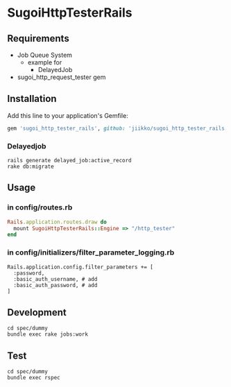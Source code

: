 # SugoiHttpTesterRails
## Requirements
* Job Queue System
  * example for
    * DelayedJob
* sugoi_http_request_tester gem

## Installation
Add this line to your application's Gemfile:

```ruby
gem 'sugoi_http_tester_rails', github: 'jiikko/sugoi_http_tester_rails'
```

### Delayedjob
```
rails generate delayed_job:active_record
rake db:migrate
```

## Usage
### in config/routes.rb
```ruby
Rails.application.routes.draw do
  mount SugoiHttpTesterRails::Engine => "/http_tester"
end
```

### in config/initializers/filter_parameter_logging.rb
```
Rails.application.config.filter_parameters += [
  :password,
  :basic_auth_username, # add
  :basic_auth_password, # add
]
```

## Development
```
cd spec/dummy
bundle exec rake jobs:work
```

## Test
```shell
cd spec/dummy
bundle exec rspec
```
